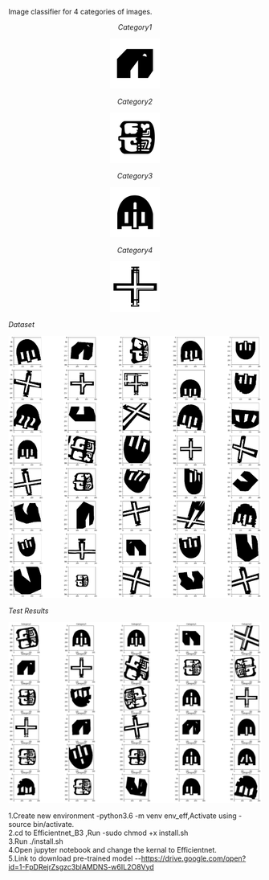 Image classifier for 4 categories of images.
<p align="center">
<em>Category1</em>
</p>
<p align="center">
<img src="https://github.com/Aakroat/EfficientNet_B3/blob/master/Images/1052.png"| width=100>
</p>
<p align="center">
<em>Category2</em>
</p>
<p align="center">
<img src="https://github.com/Aakroat/EfficientNet_B3/blob/master/Images/6052.png" | width=100>
</p>
<p align="center">
<em>Category3</em>
</p>
<p align="center">
<img src="https://github.com/Aakroat/EfficientNet_B3/blob/master/Images/4052.png" | width=100>
</p>
<p align="center">
<em>Category4</em>
</p>
<p align="center">
<img src="https://github.com/Aakroat/EfficientNet_B3/blob/master/Images/C053.png" | width=100>
</p>
<em>Dataset</em>
</p>
<p align="center">
<img src="https://github.com/Aakroat/EfficientNet_B3/blob/master/Images/dataset.png">
</p>
<em>Test Results</em>
</p>
<p align="center">
<img src="https://github.com/Aakroat/EfficientNet_B3/blob/master/Images/result.png">
</p>

1.Create new environment -python3.6 -m venv env_eff,Activate using -source bin/activate. <br/>
2.cd to Efficientnet_B3 ,Run -sudo chmod +x install.sh <br/>
3.Run ./install.sh <br/>
4.Open jupyter notebook and change the kernal to Efficientnet.<br/>
5.Link to download pre-trained model --https://drive.google.com/open?id=1-FpDRejrZsgzc3blAMDNS-w6IL2O8Vyd 
